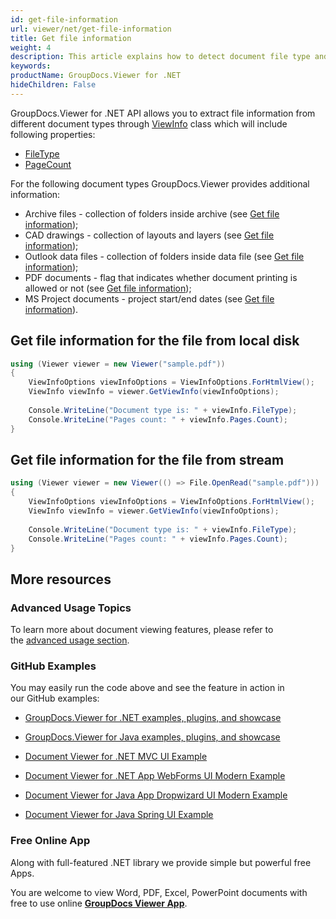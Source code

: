 ```yaml
---
id: get-file-information
url: viewer/net/get-file-information
title: Get file information
weight: 4
description: This article explains how to detect document file type and calculate pages count when displaying file with GroupDocs.Viewer.
keywords: 
productName: GroupDocs.Viewer for .NET
hideChildren: False
---
```

GroupDocs.Viewer for .NET API allows you to extract file information from different document types through [ViewInfo](https://apireference.groupdocs.com/net/viewer/groupdocs.viewer.results/viewinfo) class which will include following properties:

*   [FileType](https://apireference.groupdocs.com/net/viewer/groupdocs.viewer.results/viewinfo/properties/filetype)
*   [PageCount](https://apireference.groupdocs.com/net/viewer/groupdocs.viewer.results/viewinfo/properties/pages)

For the following document types GroupDocs.Viewer provides additional information:

*   Archive files - collection of folders inside archive (see [Get file information](Get%2Bfile%2Binformation.html));
*   CAD drawings - collection of layouts and layers (see [Get file information](Get%2Bfile%2Binformation.html)); 
*   Outlook data files - collection of folders inside data file (see [Get file information](Get%2Bfile%2Binformation.html));
*   PDF documents - flag that indicates whether document printing is allowed or not (see [Get file information](Get%2Bfile%2Binformation.html));
*   MS Project documents - project start/end dates (see [Get file information](Get%2Bfile%2Binformation.html)).

## Get file information for the file from local disk

```csharp
using (Viewer viewer = new Viewer("sample.pdf"))
{
	ViewInfoOptions viewInfoOptions = ViewInfoOptions.ForHtmlView();
	ViewInfo viewInfo = viewer.GetViewInfo(viewInfoOptions);
 
    Console.WriteLine("Document type is: " + viewInfo.FileType);
    Console.WriteLine("Pages count: " + viewInfo.Pages.Count);
}
```

## Get file information for the file from stream

```csharp
using (Viewer viewer = new Viewer(() => File.OpenRead("sample.pdf")))
{
	ViewInfoOptions viewInfoOptions = ViewInfoOptions.ForHtmlView();
	ViewInfo viewInfo = viewer.GetViewInfo(viewInfoOptions);
 
    Console.WriteLine("Document type is: " + viewInfo.FileType);
    Console.WriteLine("Pages count: " + viewInfo.Pages.Count);
}
```

## More resources

### Advanced Usage Topics

To learn more about document viewing features, please refer to the [advanced usage section](Advanced%2Busage.html).

### GitHub Examples

You may easily run the code above and see the feature in action in our GitHub examples:

*   [GroupDocs.Viewer for .NET examples, plugins, and showcase](https://github.com/groupdocs-viewer/GroupDocs.Viewer-for-.NET)
    
*   [GroupDocs.Viewer for Java examples, plugins, and showcase](https://github.com/groupdocs-viewer/GroupDocs.Viewer-for-Java)
    
*   [Document Viewer for .NET MVC UI Example](https://github.com/groupdocs-viewer/GroupDocs.Viewer-for-.NET-MVC) 
    
*   [Document Viewer for .NET App WebForms UI Modern Example](https://github.com/groupdocs-viewer/GroupDocs.Viewer-for-.NET-WebForms)
    
*   [Document Viewer for Java App Dropwizard UI Modern Example](https://github.com/groupdocs-viewer/GroupDocs.Viewer-for-Java-Dropwizard)
    
*   [Document Viewer for Java Spring UI Example](https://github.com/groupdocs-viewer/GroupDocs.Viewer-for-Java-Spring)
    

### Free Online App

Along with full-featured .NET library we provide simple but powerful free Apps.

You are welcome to view Word, PDF, Excel, PowerPoint documents with free to use online **[GroupDocs Viewer App](https://products.groupdocs.app/viewer)**.
